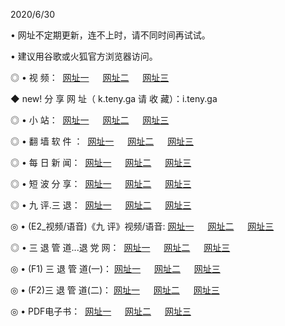 <p>2020/6/30
<p>• 网址不定期更新，连不上时，请不同时间再试试。
<p>• 建议用谷歌或火狐官方浏览器访问。
<p>◎ • 视 频： 
<a href="http://pat.hdfmradio.com/" target="_blank">网址一</a> 　 
<a href="http://pct.hdfmradio.com/" target="_blank">网址二</a> 　 
<a href="http://ptt.hdfmradio.com/b.html" target="_blank">网址三</a>
<p>◆ new! 分 享 网 址（ k.teny.ga 请 收 藏）：i.teny.ga</p>

<p>◎ • 小 站：  
<a href="http://pat.hdfmradio.com/f.html" target="_blank">网址一</a> 　 
<a href="http://pct.hdfmradio.com/h.html" target="_blank">网址二</a> 　 
<a href="http://ptt.hdfmradio.com/k/" target="_blank">网址三</a></p>
<p>◎ • 翻 墙 软 件 ：  
<a href="http://pat.hdfmradio.com/ff/" target="_blank">网址一</a> 　 
<a href="http://pct.hdfmradio.com/s/read/a1_nd.html" target="_blank">网址二</a> 　 
<a href="http://ptt.hdfmradio.com/ff/index.html" target="_blank">网址三</a></p>
<p>◎ • 每 日 新 闻：  
<a href="http://pat.hdfmradio.com/day/" target="_blank">网址一</a> 　 
<a href="http://pct.hdfmradio.com/day/" target="_blank">网址二</a> 　 
<a href="http://ptt.hdfmradio.com/day/index.html" target="_blank">网址三</a></p>
<p>◎ • 短 波 分 享：  
<a href="http://pat.hdfmradio.com/h/" target="_blank">网址一</a> 　 
<a href="http://ptt.hdfmradio.com/h/" target="_blank">网址二</a> 　 
<a href="http://pct.hdfmradio.com/h/index.html" target="_blank">网址三</a></p>
<p>◎ • 九 评.三 退：  
<a href="http://pat.hdfmradio.com/t/" target="_blank">网址一</a> 　 
<a href="http://pct.hdfmradio.com/v2/index.html" target="_blank">网址二</a> 　 
<a href="http://ptt.hdfmradio.com/tt/index.html" target="_blank">网址三</a> 　</p>
<p>◎ • (E2_视频/语音)《九 评》视频/语音: 
<a href="http://pct.hdfmradio.com/7738.html" target="_blank">网址一</a> 　 
<a href="http://pat.hdfmradio.com/7614.html" target="_blank">网址二</a> 　 
<a href="http://ptt.hdfmradio.com/7633.html" target="_blank">网址三</a></p>
<p>◎ • 三 退 管 道...退 党 网：  
<a href="http://pat.hdfmradio.com/go/td1.html" target="_blank">网址一</a> 　 
<a href="http://pct.hdfmradio.com/go/td2.html" target="_blank">网址二</a> 　 
<a href="http://ptt.hdfmradio.com/go/td3.html" target="_blank">网址三</a></p>
<p>◎ • (F1) 三 退 管 道(一)： 
<a href="http://pat.hdfmradio.com/dd/" target="_blank">网址一</a> 　 
<a href="http://pct.hdfmradio.com/s/read/a1_tdx.html" target="_blank">网址二</a> 　 
<a href="http://ptt.hdfmradio.com/dd/" target="_blank">网址三</a></p>
<p>◎ • (F2)三 退 管 道(二)： 
<a href="http://pct.hdfmradio.com/d/" target="_blank">网址一</a> 　 
<a href="http://pat.hdfmradio.com/d/index.html" target="_blank">网址二</a> 　 
<a href="http://ptt.hdfmradio.com/d/" target="_blank">网址三</a></p>
<p>◎ • PDF电子书：  
<a href="http://pat.hdfmradio.com/p/" target="_blank">网址一</a> 　 
<a href="http://pct.hdfmradio.com/p/index.html" target="_blank">网址二</a> 　 
<a href="http://ptt.hdfmradio.com/p/" target="_blank">网址三</a></p>
